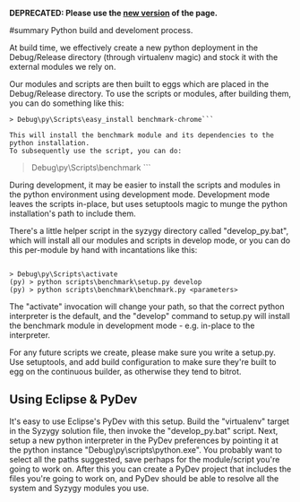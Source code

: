 **DEPRECATED: Please use the [new version](https://code.google.com/p/syzygy/wiki/PythonBuild) of the page.**


#summary Python build and develoment process.


At build time, we effectively create a new python deployment in the Debug/Release directory (through virtualenv magic) and stock it with the external modules we rely on.

Our modules and scripts are then built to eggs which are placed in the Debug/Release directory.
To use the scripts or modules, after building them, you can do something like this:

```
> Debug\py\Scripts\easy_install benchmark-chrome```

This will install the benchmark module and its dependencies to the python installation.
To subsequently use the script, you can do:

```
> Debug\py\Scripts\benchmark <parameters>```

During development, it may be easier to install the scripts and modules in the python environment using development mode. Development mode leaves the scripts in-place, but uses setuptools magic to munge the python installation's path to include them.

There's a little helper script in the syzygy directory called "develop\_py.bat", which will install all our modules and scripts in develop mode, or you can do this per-module by hand with incantations like this:
```

> Debug\py\Scripts\activate
(py) > python scripts\benchmark\setup.py develop
(py) > python scripts\benchmark\benchmark.py <parameters>
```

The "activate" invocation will change your path, so that the correct python interpreter is the default, and the "develop" command to setup.py will install the benchmark module in development mode - e.g. in-place to the interpreter.

For any future scripts we create, please make sure you write a setup.py. Use setuptools, and add build configuration to make sure they're built to egg on the continuous builder, as otherwise they tend to bitrot.

## Using Eclipse & PyDev ##

It's easy to use Eclipse's PyDev with this setup.
Build the "virtualenv" target in the Syzygy solution file, then invoke the "develop\_py.bat" script.
Next, setup a new python interpreter in the PyDev preferences by pointing it at the python instance "Debug\py\scripts\python.exe". You probably want to select all the paths suggested, save perhaps for the module/script you're going to work on.
After this you can create a PyDev project that includes the files you're going to work on, and PyDev should be able to resolve all the system and Syzygy modules you use.